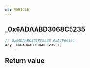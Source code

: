 ```yaml
---
ns: VEHICLE
---
```

## _0x6ADAABD3068C5235

```c
// 0x6ADAABD3068C5235 0xA4E69134
Any _0x6ADAABD3068C5235();
```


## Return value
